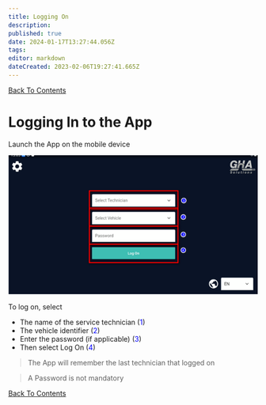 ```yaml
---
title: Logging On
description: 
published: true
date: 2024-01-17T13:27:44.056Z
tags: 
editor: markdown
dateCreated: 2023-02-06T19:27:41.665Z
---
```


[Back To Contents](.)

# <div id="test"> Logging In to the App </div>

Launch the App on the mobile device

![logging_on.png](/mfsassets/logging_on.png)

To log on, select
- The name of the service technician (<span style="color:blue">1</span>)
- The vehicle identifier (<span style="color:blue">2</span>)
- Enter the password (if applicable) (<span style="color:blue">3</span>)
- Then select Log On (<span style="color:blue">4</span>)

> The App will remember the last technician that logged on

> A Password is not mandatory

[Back To Contents](.)

